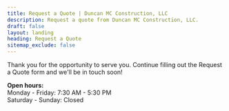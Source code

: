 ```yaml
---
title: Request a Quote | Duncan MC Construction, LLC
description: Request a quote from Duncan MC Construction, LLC.
draft: false
layout: landing
heading: Request a Quote
sitemap_exclude: false
---
```


Thank you for the opportunity to serve you. Continue filling out the Request a Quote form and we'll be in touch soon!

**Open hours:** <br>
Monday - Friday: 7:30 AM - 5:30 PM <br>
Saturday - Sunday: Closed